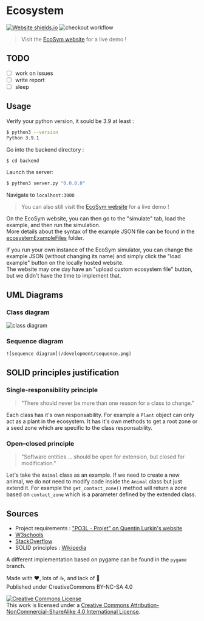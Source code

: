 # Ecosystem

[![Website shields.io](https://img.shields.io/website-up-down-green-red/https/ecosym.fredcorp.cc/ping)](https://ecosym.fredcorp.cc)
![checkout workflow](https://github.com/fred-corp/Ecosystem_PO3L_ECAM/actions/workflows/checkout.yml/badge.svg)

> Visit the [EcoSym website](https://ecosym.fredcorp.cc) for a live demo !

## TODO

- [ ] work on issues
- [ ] write report
- [ ] sleep

## Usage

Verify your python version, it sould be 3.9 at least :

```zsh
$ python3 --version
Python 3.9.1
```

Go into the backend directory :

```zsh
$ cd backend
```

Launch the server:

```zsh
$ python3 server.py "0.0.0.0"
```

Navigate to `localhost:3000`

> You can also still visit the [EcoSym website](https://ecosym.fredcorp.cc) for a live demo !

On the EcoSym website, you can then go to the "simulate" tab, load the example, and then run the simulation.  
More details about the syntax of the example JSON file can be found in the [ecosystemExampleFiles](/ecosystemExampleFiles) folder.

If you run your own instance of the EcoSym simulator, you can change the example JSON (without changing its name) and simply click the "load example" button on the locally hosted website.  
The website may one day have an "upload custom ecosystem file" button, but we didn't have the time to implement that.

## UML Diagrams

### Class diagram

![class diagram](/development/class.png)

### Sequence diagram

```![sequence diagram](/development/sequence.png)```

## SOLID principles justification

### Single-responsibility principle

> "There should never be more than one reason for a class to change."

Each class has it's own responsability. For example a `Plant` object can only act as a plant in the ecosystem. It has it's own methods to get a root zone or a seed zone which are specific to the class responsability.

### Open–closed principle

> "Software entities ... should be open for extension, but closed for modification."

Let's take the `Animal` class as an example. If we need to create a new animal, we do not need to modify code inside the `Animal` class but just extend it. For example the `get_contact_zone()` method will return a zone based on `contact_zone` which is a parameter defined by the extended class.

## Sources

- Project requirements : ["PO3L - Projet" on Quentin Lurkin's website](https://quentin.lurkin.xyz/courses/poo/projet2021/index.html)
- [W3schools](https://www.w3schools.com)
- [StackOverflow](https://stackoverflow.com)
- SOLID principles : [Wikipedia](https://en.wikipedia.org/wiki/SOLID)

A different implementation based on pygame can be found in the `pygame` branch.

Made with ❤️, lots of ☕️, and lack of 🛌  
Published under CreativeCommons BY-NC-SA 4.0

[![Creative Commons License](https://i.creativecommons.org/l/by-nc-sa/4.0/88x31.png)](http://creativecommons.org/licenses/by-nc-sa/4.0/)  
This work is licensed under a [Creative Commons Attribution-NonCommercial-ShareAlike 4.0 International License](http://creativecommons.org/licenses/by-nc-sa/4.0/).
